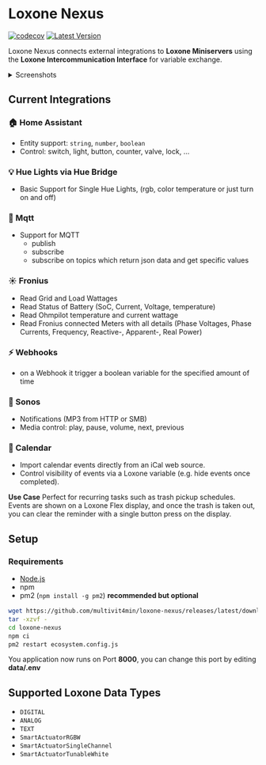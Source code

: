 # Loxone Nexus

[![codecov](https://codecov.io/github/Multivit4min/loxone-nexus/branch/main/graph/badge.svg?token=QF11M7H8SB)](https://codecov.io/github/Multivit4min/loxone-nexus)
[![Latest Version](https://img.shields.io/github/v/release/multivit4min/loxone-nexus
)](https://github.com/multivit4min/loxone-nexus)


Loxone Nexus connects external integrations to **Loxone Miniservers** using the **Loxone Intercommunication Interface** for variable exchange.

<details>
  <summary>Screenshots</summary>

  ![Loxone](https://github.com/Multivit4min/loxone-nexus/blob/main/images/loxone.png?raw=true)
  ![HomeAssistant](https://github.com/Multivit4min/loxone-nexus/blob/main/images/hass.png?raw=true)
  ![Sonos](https://github.com/Multivit4min/loxone-nexus/blob/main/images/sonos.png?raw=true)
  ![Variable](https://github.com/Multivit4min/loxone-nexus/blob/main/images/variable.png?raw=true)

</details>

## Current Integrations

### 🏠 Home Assistant
- Entity support: `string`, `number`, `boolean`  
- Control: switch, light, button, counter, valve, lock, …  

### 💡 Hue Lights via Hue Bridge
- Basic Support for Single Hue Lights, (rgb, color temperature or just turn on and off)

### 📡 Mqtt
- Support for MQTT
  - publish
  - subscribe
  - subscribe on topics which return json data and get specific values

### ☀️ Fronius
- Read Grid and Load Wattages
- Read Status of Battery (SoC, Current, Voltage, temperature)
- Read Ohmpilot temperature and current wattage
- Read Fronius connected Meters with all details (Phase Voltages, Phase Currents, Frequency, Reactive-, Apparent-, Real Power)

### ⚡️ Webhooks
- on a Webhook it trigger a boolean variable for the specified amount of time

### 🎵 Sonos
- Notifications (MP3 from HTTP or SMB)  
- Media control: play, pause, volume, next, previous  

### 📅 Calendar
- Import calendar events directly from an iCal web source.
- Control visibility of events via a Loxone variable (e.g. hide events once completed).

**Use Case** Perfect for recurring tasks such as trash pickup schedules. Events are shown on a Loxone Flex display, and once the trash is taken out, you can clear the reminder with a single button press on the display.

## Setup

### Requirements
- [Node.js](https://nodejs.org/en/download/)
- npm
- pm2 (`npm install -g pm2`) **recommended but optional**

```sh
wget https://github.com/multivit4min/loxone-nexus/releases/latest/download/loxone-nexus.tar.gz -O - |
tar -xzvf -
cd loxone-nexus
npm ci
pm2 restart ecosystem.config.js
```

You application now runs on Port **8000**, you can change this port by editing **data/.env**

## Supported Loxone Data Types
- `DIGITAL`  
- `ANALOG`  
- `TEXT`  
- `SmartActuatorRGBW`
- `SmartActuatorSingleChannel`
- `SmartActuatorTunableWhite`